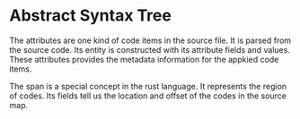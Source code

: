 # Abstract Syntax Tree

The attributes are one kind of code items in the source file. It is parsed from the source code. Its entity is constructed with its attribute fields and values. These attributes provides the metadata information for the appkied code items.

The span is a special concept in the rust language. It represents the region of codes. Its fields tell us the location and offset of the codes in the source map. 


